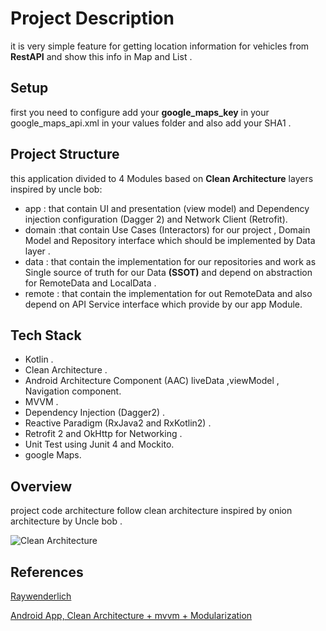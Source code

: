 # Project Description
  it is very simple feature for getting location information for vehicles  from **RestAPI** and show this info in Map and List .


## Setup
first you need to configure add your **google_maps_key** in your google_maps_api.xml in your values folder and also add your SHA1 .

## Project Structure
this application divided to 4 Modules based on **Clean Architecture** layers inspired by uncle bob:
* app : that contain UI and presentation (view model) and Dependency injection configuration (Dagger 2) and Network Client (Retrofit).
* domain :that contain Use Cases (Interactors) for our project , Domain Model and Repository interface which should be implemented by Data layer .
* data : that contain the implementation for our repositories and work as Single source of truth for our Data **(SSOT)** and depend on abstraction for RemoteData and LocalData .
* remote : that contain the implementation for out RemoteData and also depend on API Service interface which provide by our app Module.

## Tech Stack
* Kotlin .
* Clean Architecture .
* Android Architecture Component (AAC) liveData ,viewModel , Navigation component.
* MVVM .
* Dependency Injection (Dagger2) .
* Reactive Paradigm (RxJava2 and RxKotlin2) .
* Retrofit 2 and OkHttp for Networking .
* Unit Test using Junit 4 and Mockito.
* google Maps.

## Overview
project code architecture follow clean architecture inspired by onion architecture by Uncle bob .


![Clean Architecture](https://koenig-media.raywenderlich.com/uploads/2019/06/Clean-Architecture-graph.png)




## References
[Raywenderlich](https://www.raywenderlich.com/3595916-clean-architecture-tutorial-for-android-getting-started)

[Android App, Clean Architecture + mvvm + Modularization](https://medium.com/@ruddns8213/android-app-clean-architecture-mvvm-modularization-sample-acced8ed3970)





